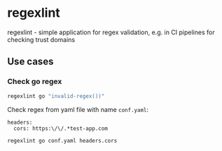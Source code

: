 # regexlint

regexlint - simple application for regex validation, e.g. in CI pipelines for checking trust domains

## Use cases

### Check go regex

```sh
regexlint go "invalid-regex())"
```

Check regex from yaml file with name `conf.yaml`:
```
headers:
  cors: https:\/\/.*test-app.com
```

```sh
regexlint go conf.yaml headers.cors
```
